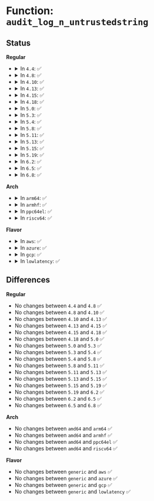 # Function: <code>audit_log_n_untrustedstring</code>

## Status
<b>Regular</b>
<ul>
<li>
<details>
<summary>In <code>4.4</code>: ✅</summary>

```c
void audit_log_n_untrustedstring(struct audit_buffer *ab, const char *string, size_t len);
```

**Collision:** Unique Global

**Inline:** No

**Transformation:** False

**Instances:**

```
In kernel/audit.c (ffffffff811220c0)
Location: kernel/audit.c:1607
Inline: False
Direct callers:
  - kernel/audit.c:audit_log_d_path
  - kernel/audit.c:audit_log_key
  - kernel/audit.c:audit_log_name
  - kernel/audit.c:audit_log_name
  - kernel/audit.c:audit_receive_msg
  - kernel/audit.c:audit_receive_msg
  - kernel/audit.c:audit_receive_msg
  - kernel/auditsc.c:audit_log_exit
  - security/selinux/hooks.c:selinux_setprocattr
  - security/selinux/hooks.c:selinux_inode_setxattr
```
**Symbols:**

```
ffffffff811220c0-ffffffff8112210f: audit_log_n_untrustedstring (STB_GLOBAL)
```
</details>
</li>
<li>
<details>
<summary>In <code>4.8</code>: ✅</summary>

```c
void audit_log_n_untrustedstring(struct audit_buffer *ab, const char *string, size_t len);
```

**Collision:** Unique Global

**Inline:** No

**Transformation:** False

**Instances:**

```
In kernel/audit.c (ffffffff81129ff0)
Location: kernel/audit.c:1618
Inline: False
Direct callers:
  - kernel/audit.c:audit_log_name
  - kernel/audit.c:audit_log_name
  - kernel/audit.c:audit_log_key
  - kernel/audit.c:audit_log_d_path
  - kernel/audit.c:audit_receive_msg
  - kernel/audit.c:audit_receive_msg
  - kernel/audit.c:audit_receive_msg
  - kernel/auditsc.c:audit_log_exit
  - security/selinux/hooks.c:selinux_setprocattr
  - security/selinux/hooks.c:selinux_inode_setxattr
```
**Symbols:**

```
ffffffff81129ff0-ffffffff8112a03f: audit_log_n_untrustedstring (STB_GLOBAL)
```
</details>
</li>
<li>
<details>
<summary>In <code>4.10</code>: ✅</summary>

```c
void audit_log_n_untrustedstring(struct audit_buffer *ab, const char *string, size_t len);
```

**Collision:** Unique Global

**Inline:** No

**Transformation:** False

**Instances:**

```
In kernel/audit.c (ffffffff81133d10)
Location: kernel/audit.c:1757
Inline: False
Direct callers:
  - kernel/audit.c:audit_log_name
  - kernel/audit.c:audit_log_name
  - kernel/audit.c:audit_log_key
  - kernel/audit.c:audit_log_d_path
  - kernel/audit.c:audit_receive_msg
  - kernel/audit.c:audit_receive_msg
  - kernel/audit.c:audit_receive_msg
  - kernel/auditsc.c:audit_log_exit
  - security/selinux/hooks.c:selinux_setprocattr
  - security/selinux/hooks.c:selinux_inode_setxattr
```
**Symbols:**

```
ffffffff81133d10-ffffffff81133d5f: audit_log_n_untrustedstring (STB_GLOBAL)
```
</details>
</li>
<li>
<details>
<summary>In <code>4.13</code>: ✅</summary>

```c
void audit_log_n_untrustedstring(struct audit_buffer *ab, const char *string, size_t len);
```

**Collision:** Unique Global

**Inline:** No

**Transformation:** False

**Instances:**

```
In kernel/audit.c (ffffffff811351f0)
Location: kernel/audit.c:1936
Inline: False
Direct callers:
  - kernel/audit.c:audit_log_name
  - kernel/audit.c:audit_log_untrustedstring
  - kernel/audit.c:audit_receive_msg
  - kernel/auditsc.c:audit_log_exit
  - security/selinux/hooks.c:selinux_setprocattr
  - security/selinux/hooks.c:selinux_inode_setxattr
```
**Symbols:**

```
ffffffff811351f0-ffffffff8113523f: audit_log_n_untrustedstring (STB_GLOBAL)
```
</details>
</li>
<li>
<details>
<summary>In <code>4.15</code>: ✅</summary>

```c
void audit_log_n_untrustedstring(struct audit_buffer *ab, const char *string, size_t len);
```

**Collision:** Unique Global

**Inline:** No

**Transformation:** False

**Instances:**

```
In kernel/audit.c (ffffffff81141f40)
Location: kernel/audit.c:1944
Inline: False
Direct callers:
  - kernel/audit.c:audit_log_name
  - kernel/audit.c:audit_log_untrustedstring
  - kernel/audit.c:audit_receive_msg
  - kernel/auditsc.c:audit_log_exit
  - security/selinux/hooks.c:selinux_setprocattr
  - security/selinux/hooks.c:selinux_inode_setxattr
```
**Symbols:**

```
ffffffff81141f40-ffffffff81141f8f: audit_log_n_untrustedstring (STB_GLOBAL)
```
</details>
</li>
<li>
<details>
<summary>In <code>4.18</code>: ✅</summary>

```c
void audit_log_n_untrustedstring(struct audit_buffer *ab, const char *string, size_t len);
```

**Collision:** Unique Global

**Inline:** No

**Transformation:** False

**Instances:**

```
In kernel/audit.c (ffffffff81150900)
Location: kernel/audit.c:1997
Inline: False
Direct callers:
  - kernel/audit.c:audit_log_name
  - kernel/audit.c:audit_log_untrustedstring
  - kernel/audit.c:audit_receive_msg
  - kernel/auditsc.c:audit_log_exit
  - security/selinux/hooks.c:selinux_setprocattr
  - security/selinux/hooks.c:selinux_inode_setxattr
```
**Symbols:**

```
ffffffff81150900-ffffffff8115094f: audit_log_n_untrustedstring (STB_GLOBAL)
```
</details>
</li>
<li>
<details>
<summary>In <code>5.0</code>: ✅</summary>

```c
void audit_log_n_untrustedstring(struct audit_buffer *ab, const char *string, size_t len);
```

**Collision:** Unique Global

**Inline:** No

**Transformation:** False

**Instances:**

```
In kernel/audit.c (ffffffff8115d5a0)
Location: kernel/audit.c:1994
Inline: False
Direct callers:
  - kernel/audit.c:audit_log_name
  - kernel/audit.c:audit_log_untrustedstring
  - kernel/audit.c:audit_receive_msg
  - kernel/auditsc.c:audit_log_exit
  - security/selinux/hooks.c:selinux_setprocattr
  - security/selinux/hooks.c:selinux_inode_setxattr
```
**Symbols:**

```
ffffffff8115d5a0-ffffffff8115d5ef: audit_log_n_untrustedstring (STB_GLOBAL)
```
</details>
</li>
<li>
<details>
<summary>In <code>5.3</code>: ✅</summary>

```c
void audit_log_n_untrustedstring(struct audit_buffer *ab, const char *string, size_t len);
```

**Collision:** Unique Global

**Inline:** No

**Transformation:** False

**Instances:**

```
In kernel/audit.c (ffffffff81169cd0)
Location: kernel/audit.c:1994
Inline: False
Direct callers:
  - kernel/audit.c:audit_log_untrustedstring
  - kernel/audit.c:audit_receive_msg
  - kernel/auditsc.c:audit_log_exit
  - security/selinux/avc.c:avc_audit_post_callback
  - security/selinux/avc.c:avc_audit_post_callback
  - security/selinux/hooks.c:selinux_setprocattr
  - security/selinux/hooks.c:selinux_inode_setxattr
  - security/selinux/ss/services.c:security_sid_mls_copy
  - security/selinux/ss/services.c:compute_sid_handle_invalid_context
```
**Symbols:**

```
ffffffff81169cd0-ffffffff81169d10: audit_log_n_untrustedstring (STB_GLOBAL)
```
</details>
</li>
<li>
<details>
<summary>In <code>5.4</code>: ✅</summary>

```c
void audit_log_n_untrustedstring(struct audit_buffer *ab, const char *string, size_t len);
```

**Collision:** Unique Global

**Inline:** No

**Transformation:** False

**Instances:**

```
In kernel/audit.c (ffffffff81175b70)
Location: kernel/audit.c:1996
Inline: False
Direct callers:
  - kernel/audit.c:audit_log_untrustedstring
  - kernel/audit.c:audit_receive_msg
  - kernel/auditsc.c:audit_log_exit
  - security/selinux/avc.c:avc_audit_post_callback
  - security/selinux/avc.c:avc_audit_post_callback
  - security/selinux/hooks.c:selinux_setprocattr
  - security/selinux/hooks.c:selinux_inode_setxattr
  - security/selinux/ss/services.c:security_sid_mls_copy
  - security/selinux/ss/services.c:compute_sid_handle_invalid_context
```
**Symbols:**

```
ffffffff81175b70-ffffffff81175bb0: audit_log_n_untrustedstring (STB_GLOBAL)
```
</details>
</li>
<li>
<details>
<summary>In <code>5.8</code>: ✅</summary>

```c
void audit_log_n_untrustedstring(struct audit_buffer *ab, const char *string, size_t len);
```

**Collision:** Unique Global

**Inline:** No

**Transformation:** False

**Instances:**

```
In kernel/audit.c (ffffffff81188300)
Location: kernel/audit.c:2076
Inline: False
Direct callers:
  - kernel/audit.c:audit_log_untrustedstring
  - kernel/audit.c:audit_receive_msg
  - kernel/auditsc.c:audit_log_proctitle
  - security/selinux/avc.c:avc_audit_post_callback
  - security/selinux/avc.c:avc_audit_post_callback
  - security/selinux/hooks.c:selinux_setprocattr
  - security/selinux/hooks.c:selinux_inode_setxattr
  - security/selinux/ss/services.c:security_sid_mls_copy
  - security/selinux/ss/services.c:compute_sid_handle_invalid_context
```
**Symbols:**

```
ffffffff81188300-ffffffff8118834f: audit_log_n_untrustedstring (STB_GLOBAL)
```
</details>
</li>
<li>
<details>
<summary>In <code>5.11</code>: ✅</summary>

```c
void audit_log_n_untrustedstring(struct audit_buffer *ab, const char *string, size_t len);
```

**Collision:** Unique Global

**Inline:** No

**Transformation:** False

**Instances:**

```
In kernel/audit.c (ffffffff81185660)
Location: kernel/audit.c:2093
Inline: False
Direct callers:
  - kernel/audit.c:audit_log_untrustedstring
  - kernel/audit.c:audit_receive_msg
  - kernel/auditsc.c:audit_log_proctitle
  - security/selinux/avc.c:avc_audit_post_callback
  - security/selinux/avc.c:avc_audit_post_callback
  - security/selinux/hooks.c:selinux_setprocattr
  - security/selinux/hooks.c:selinux_inode_setxattr
  - security/selinux/ss/services.c:security_sid_mls_copy
  - security/selinux/ss/services.c:compute_sid_handle_invalid_context
```
**Symbols:**

```
ffffffff81185660-ffffffff811856af: audit_log_n_untrustedstring (STB_GLOBAL)
```
</details>
</li>
<li>
<details>
<summary>In <code>5.13</code>: ✅</summary>

```c
void audit_log_n_untrustedstring(struct audit_buffer *ab, const char *string, size_t len);
```

**Collision:** Unique Global

**Inline:** No

**Transformation:** False

**Instances:**

```
In kernel/audit.c (ffffffff81186660)
Location: kernel/audit.c:2093
Inline: False
Direct callers:
  - kernel/audit.c:audit_log_untrustedstring
  - kernel/audit.c:audit_receive_msg
  - kernel/auditsc.c:audit_log_exit
  - security/selinux/avc.c:avc_audit_post_callback
  - security/selinux/avc.c:avc_audit_post_callback
  - security/selinux/hooks.c:selinux_setprocattr
  - security/selinux/hooks.c:selinux_inode_setxattr
  - security/selinux/ss/services.c:security_sid_mls_copy
```
**Symbols:**

```
ffffffff81186660-ffffffff811866a0: audit_log_n_untrustedstring (STB_GLOBAL)
```
</details>
</li>
<li>
<details>
<summary>In <code>5.15</code>: ✅</summary>

```c
void audit_log_n_untrustedstring(struct audit_buffer *ab, const char *string, size_t len);
```

**Collision:** Unique Global

**Inline:** No

**Transformation:** False

**Instances:**

```
In kernel/audit.c (ffffffff811aea50)
Location: kernel/audit.c:2132
Inline: False
Direct callers:
  - kernel/audit.c:audit_log_untrustedstring
  - kernel/audit.c:audit_receive_msg
  - kernel/auditsc.c:audit_log_exit
  - security/selinux/avc.c:avc_audit_post_callback
  - security/selinux/avc.c:avc_audit_post_callback
  - security/selinux/hooks.c:selinux_setprocattr
  - security/selinux/hooks.c:selinux_inode_setxattr
  - security/selinux/ss/services.c:security_sid_mls_copy
  - security/selinux/ss/services.c:compute_sid_handle_invalid_context
```
**Symbols:**

```
ffffffff811aea50-ffffffff811aea90: audit_log_n_untrustedstring (STB_GLOBAL)
```
</details>
</li>
<li>
<details>
<summary>In <code>5.19</code>: ✅</summary>

```c
void audit_log_n_untrustedstring(struct audit_buffer *ab, const char *string, size_t len);
```

**Collision:** Unique Global

**Inline:** No

**Transformation:** False

**Instances:**

```
In kernel/audit.c (ffffffff811e0a50)
Location: kernel/audit.c:2114
Inline: False
Direct callers:
  - kernel/audit.c:audit_log_untrustedstring
  - kernel/audit.c:audit_receive_msg
  - kernel/auditsc.c:audit_log_exit
  - security/selinux/avc.c:avc_audit_post_callback
  - security/selinux/avc.c:avc_audit_post_callback
  - security/selinux/hooks.c:selinux_setprocattr
  - security/selinux/hooks.c:selinux_inode_setxattr
  - security/selinux/ss/services.c:security_sid_mls_copy
  - security/selinux/ss/services.c:compute_sid_handle_invalid_context
```
**Symbols:**

```
ffffffff811e0a50-ffffffff811e0ab8: audit_log_n_untrustedstring (STB_GLOBAL)
```
</details>
</li>
<li>
<details>
<summary>In <code>6.2</code>: ✅</summary>

```c
void audit_log_n_untrustedstring(struct audit_buffer *ab, const char *string, size_t len);
```

**Collision:** Unique Global

**Inline:** No

**Transformation:** False

**Instances:**

```
In kernel/audit.c (ffffffff81226820)
Location: kernel/audit.c:2112
Inline: False
Direct callers:
  - kernel/audit.c:audit_log_untrustedstring
  - kernel/audit.c:audit_receive_msg
  - kernel/auditsc.c:audit_log_exit
  - security/selinux/avc.c:avc_audit_post_callback
  - security/selinux/avc.c:avc_audit_post_callback
  - security/selinux/hooks.c:selinux_setprocattr
  - security/selinux/hooks.c:selinux_inode_setxattr
  - security/selinux/ss/services.c:security_sid_mls_copy
  - security/selinux/ss/services.c:compute_sid_handle_invalid_context
```
**Symbols:**

```
ffffffff81226820-ffffffff81226888: audit_log_n_untrustedstring (STB_GLOBAL)
```
</details>
</li>
<li>
<details>
<summary>In <code>6.5</code>: ✅</summary>

```c
void audit_log_n_untrustedstring(struct audit_buffer *ab, const char *string, size_t len);
```

**Collision:** Unique Global

**Inline:** No

**Transformation:** False

**Instances:**

```
In kernel/audit.c (ffffffff8123ce00)
Location: kernel/audit.c:2112
Inline: False
Direct callers:
  - kernel/audit.c:audit_log_untrustedstring
  - kernel/audit.c:audit_receive_msg
  - kernel/auditsc.c:audit_log_exit
  - security/selinux/avc.c:avc_audit_post_callback
  - security/selinux/avc.c:avc_audit_post_callback
  - security/selinux/hooks.c:selinux_setprocattr
  - security/selinux/hooks.c:selinux_inode_setxattr
  - security/selinux/ss/services.c:security_sid_mls_copy
  - security/selinux/ss/services.c:compute_sid_handle_invalid_context
```
**Symbols:**

```
ffffffff8123ce00-ffffffff8123ce68: audit_log_n_untrustedstring (STB_GLOBAL)
```
</details>
</li>
<li>
<details>
<summary>In <code>6.8</code>: ✅</summary>

```c
void audit_log_n_untrustedstring(struct audit_buffer *ab, const char *string, size_t len);
```

**Collision:** Unique Global

**Inline:** No

**Transformation:** False

**Instances:**

```
In kernel/audit.c (ffffffff81256d10)
Location: kernel/audit.c:2130
Inline: False
Direct callers:
  - kernel/audit.c:audit_log_untrustedstring
  - kernel/audit.c:audit_receive_msg
  - kernel/auditsc.c:audit_log_proctitle
  - security/selinux/avc.c:avc_audit_post_callback
  - security/selinux/avc.c:avc_audit_post_callback
  - security/selinux/hooks.c:selinux_lsm_setattr
  - security/selinux/hooks.c:selinux_inode_setxattr
  - security/selinux/ss/services.c:security_sid_mls_copy
  - security/selinux/ss/services.c:compute_sid_handle_invalid_context
```
**Symbols:**

```
ffffffff81256d10-ffffffff81256d78: audit_log_n_untrustedstring (STB_GLOBAL)
```
</details>
</li>
</ul>
<b>Arch</b>
<ul>
<li>
<details>
<summary>In <code>arm64</code>: ✅</summary>

```c
void audit_log_n_untrustedstring(struct audit_buffer *ab, const char *string, size_t len);
```

**Collision:** Unique Global

**Inline:** No

**Transformation:** False

**Instances:**

```
In kernel/audit.c (ffff8000101eaa98)
Location: kernel/audit.c:1996
Inline: False
Direct callers:
  - kernel/audit.c:audit_log_untrustedstring
  - kernel/audit.c:audit_receive_msg
  - kernel/auditsc.c:audit_log_exit
  - security/selinux/avc.c:avc_audit_post_callback
  - security/selinux/avc.c:avc_audit_post_callback
  - security/selinux/hooks.c:selinux_setprocattr
  - security/selinux/hooks.c:selinux_inode_setxattr
  - security/selinux/ss/services.c:security_sid_mls_copy
  - security/selinux/ss/services.c:compute_sid_handle_invalid_context
```
**Symbols:**

```
ffff8000101eaa98-ffff8000101eab38: audit_log_n_untrustedstring (STB_GLOBAL)
```
</details>
</li>
<li>
<details>
<summary>In <code>armhf</code>: ✅</summary>

```c
void audit_log_n_untrustedstring(struct audit_buffer *ab, const char *string, size_t len);
```

**Collision:** Unique Global

**Inline:** No

**Transformation:** False

**Instances:**

```
In kernel/audit.c (c042a760)
Location: kernel/audit.c:1996
Inline: False
Direct callers:
  - kernel/audit.c:audit_log_untrustedstring
  - kernel/audit.c:audit_receive_msg
  - kernel/auditsc.c:audit_log_exit
  - security/selinux/avc.c:avc_audit_post_callback
  - security/selinux/avc.c:avc_audit_post_callback
  - security/selinux/hooks.c:selinux_setprocattr
  - security/selinux/hooks.c:selinux_inode_setxattr
  - security/selinux/ss/services.c:security_sid_mls_copy
```
**Symbols:**

```
c042a760-c042a7c8: audit_log_n_untrustedstring (STB_GLOBAL)
```
</details>
</li>
<li>
<details>
<summary>In <code>ppc64el</code>: ✅</summary>

```c
void audit_log_n_untrustedstring(struct audit_buffer *ab, const char *string, size_t len);
```

**Collision:** Unique Global

**Inline:** No

**Transformation:** False

**Instances:**

```
In kernel/audit.c (c00000000025bed0)
Location: kernel/audit.c:1996
Inline: False
Direct callers:
  - kernel/audit.c:audit_log_untrustedstring
  - kernel/audit.c:audit_receive_msg
  - kernel/auditsc.c:audit_log_exit
  - security/selinux/avc.c:avc_audit_post_callback
  - security/selinux/avc.c:avc_audit_post_callback
  - security/selinux/hooks.c:selinux_setprocattr
  - security/selinux/hooks.c:selinux_inode_setxattr
  - security/selinux/ss/services.c:security_sid_mls_copy
  - security/selinux/ss/services.c:compute_sid_handle_invalid_context
```
**Symbols:**

```
c00000000025bed0-c00000000025bf34: audit_log_n_untrustedstring (STB_GLOBAL)
```
</details>
</li>
<li>
<details>
<summary>In <code>riscv64</code>: ✅</summary>

```c
void audit_log_n_untrustedstring(struct audit_buffer *ab, const char *string, size_t len);
```

**Collision:** Unique Global

**Inline:** No

**Transformation:** False

**Instances:**

```
In kernel/audit.c (ffffffe00015f406)
Location: kernel/audit.c:1996
Inline: False
Direct callers:
  - kernel/audit.c:audit_log_key
  - kernel/audit.c:audit_log_d_path
  - kernel/audit.c:audit_receive_msg
  - kernel/audit.c:audit_receive_msg
  - kernel/audit.c:audit_receive_msg
  - kernel/auditsc.c:audit_log_exit
  - security/selinux/avc.c:avc_audit_post_callback
  - security/selinux/avc.c:avc_audit_post_callback
  - security/selinux/hooks.c:selinux_setprocattr
  - security/selinux/hooks.c:selinux_inode_setxattr
  - security/selinux/ss/services.c:security_sid_mls_copy
  - security/selinux/ss/services.c:compute_sid_handle_invalid_context
```
**Symbols:**

```
ffffffe00015f406-ffffffe00015f48a: audit_log_n_untrustedstring (STB_GLOBAL)
```
</details>
</li>
</ul>
<b>Flavor</b>
<ul>
<li>
<details>
<summary>In <code>aws</code>: ✅</summary>

```c
void audit_log_n_untrustedstring(struct audit_buffer *ab, const char *string, size_t len);
```

**Collision:** Unique Global

**Inline:** No

**Transformation:** False

**Instances:**

```
In kernel/audit.c (ffffffff8116e190)
Location: kernel/audit.c:1996
Inline: False
Direct callers:
  - kernel/audit.c:audit_log_untrustedstring
  - kernel/audit.c:audit_receive_msg
  - kernel/auditsc.c:audit_log_exit
  - security/selinux/avc.c:avc_audit_post_callback
  - security/selinux/avc.c:avc_audit_post_callback
  - security/selinux/hooks.c:selinux_setprocattr
  - security/selinux/hooks.c:selinux_inode_setxattr
  - security/selinux/ss/services.c:security_sid_mls_copy
  - security/selinux/ss/services.c:compute_sid_handle_invalid_context
```
**Symbols:**

```
ffffffff8116e190-ffffffff8116e1d0: audit_log_n_untrustedstring (STB_GLOBAL)
```
</details>
</li>
<li>
<details>
<summary>In <code>azure</code>: ✅</summary>

```c
void audit_log_n_untrustedstring(struct audit_buffer *ab, const char *string, size_t len);
```

**Collision:** Unique Global

**Inline:** No

**Transformation:** False

**Instances:**

```
In kernel/audit.c (ffffffff81161330)
Location: kernel/audit.c:1996
Inline: False
Direct callers:
  - kernel/audit.c:audit_log_untrustedstring
  - kernel/audit.c:audit_receive_msg
  - kernel/auditsc.c:audit_log_exit
  - security/selinux/avc.c:avc_audit_post_callback
  - security/selinux/avc.c:avc_audit_post_callback
  - security/selinux/hooks.c:selinux_setprocattr
  - security/selinux/hooks.c:selinux_inode_setxattr
  - security/selinux/ss/services.c:security_sid_mls_copy
  - security/selinux/ss/services.c:compute_sid_handle_invalid_context
```
**Symbols:**

```
ffffffff81161330-ffffffff81161370: audit_log_n_untrustedstring (STB_GLOBAL)
```
</details>
</li>
<li>
<details>
<summary>In <code>gcp</code>: ✅</summary>

```c
void audit_log_n_untrustedstring(struct audit_buffer *ab, const char *string, size_t len);
```

**Collision:** Unique Global

**Inline:** No

**Transformation:** False

**Instances:**

```
In kernel/audit.c (ffffffff8116bf60)
Location: kernel/audit.c:1996
Inline: False
Direct callers:
  - kernel/audit.c:audit_log_untrustedstring
  - kernel/audit.c:audit_receive_msg
  - kernel/auditsc.c:audit_log_exit
  - security/selinux/avc.c:avc_audit_post_callback
  - security/selinux/avc.c:avc_audit_post_callback
  - security/selinux/hooks.c:selinux_setprocattr
  - security/selinux/hooks.c:selinux_inode_setxattr
  - security/selinux/ss/services.c:security_sid_mls_copy
  - security/selinux/ss/services.c:compute_sid_handle_invalid_context
```
**Symbols:**

```
ffffffff8116bf60-ffffffff8116bfa0: audit_log_n_untrustedstring (STB_GLOBAL)
```
</details>
</li>
<li>
<details>
<summary>In <code>lowlatency</code>: ✅</summary>

```c
void audit_log_n_untrustedstring(struct audit_buffer *ab, const char *string, size_t len);
```

**Collision:** Unique Global

**Inline:** No

**Transformation:** False

**Instances:**

```
In kernel/audit.c (ffffffff81179720)
Location: kernel/audit.c:1996
Inline: False
Direct callers:
  - kernel/audit.c:audit_log_untrustedstring
  - kernel/audit.c:audit_receive_msg
  - kernel/auditsc.c:audit_log_exit
  - security/selinux/avc.c:avc_audit_post_callback
  - security/selinux/avc.c:avc_audit_post_callback
  - security/selinux/hooks.c:selinux_setprocattr
  - security/selinux/hooks.c:selinux_inode_setxattr
  - security/selinux/ss/services.c:security_sid_mls_copy
  - security/selinux/ss/services.c:compute_sid_handle_invalid_context
```
**Symbols:**

```
ffffffff81179720-ffffffff81179760: audit_log_n_untrustedstring (STB_GLOBAL)
```
</details>
</li>
</ul>

## Differences
<b>Regular</b>
<ul>
<li>
No changes between <code>4.4</code> and <code>4.8</code> ✅
</li>
<li>
No changes between <code>4.8</code> and <code>4.10</code> ✅
</li>
<li>
No changes between <code>4.10</code> and <code>4.13</code> ✅
</li>
<li>
No changes between <code>4.13</code> and <code>4.15</code> ✅
</li>
<li>
No changes between <code>4.15</code> and <code>4.18</code> ✅
</li>
<li>
No changes between <code>4.18</code> and <code>5.0</code> ✅
</li>
<li>
No changes between <code>5.0</code> and <code>5.3</code> ✅
</li>
<li>
No changes between <code>5.3</code> and <code>5.4</code> ✅
</li>
<li>
No changes between <code>5.4</code> and <code>5.8</code> ✅
</li>
<li>
No changes between <code>5.8</code> and <code>5.11</code> ✅
</li>
<li>
No changes between <code>5.11</code> and <code>5.13</code> ✅
</li>
<li>
No changes between <code>5.13</code> and <code>5.15</code> ✅
</li>
<li>
No changes between <code>5.15</code> and <code>5.19</code> ✅
</li>
<li>
No changes between <code>5.19</code> and <code>6.2</code> ✅
</li>
<li>
No changes between <code>6.2</code> and <code>6.5</code> ✅
</li>
<li>
No changes between <code>6.5</code> and <code>6.8</code> ✅
</li>
</ul>
<b>Arch</b>
<ul>
<li>
No changes between <code>amd64</code> and <code>arm64</code> ✅
</li>
<li>
No changes between <code>amd64</code> and <code>armhf</code> ✅
</li>
<li>
No changes between <code>amd64</code> and <code>ppc64el</code> ✅
</li>
<li>
No changes between <code>amd64</code> and <code>riscv64</code> ✅
</li>
</ul>
<b>Flavor</b>
<ul>
<li>
No changes between <code>generic</code> and <code>aws</code> ✅
</li>
<li>
No changes between <code>generic</code> and <code>azure</code> ✅
</li>
<li>
No changes between <code>generic</code> and <code>gcp</code> ✅
</li>
<li>
No changes between <code>generic</code> and <code>lowlatency</code> ✅
</li>
</ul>
